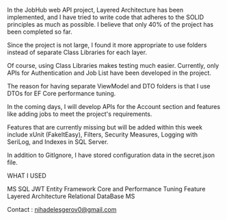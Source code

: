 
In the JobHub web API project, Layered Architecture has been implemented, and I have tried to write code that adheres to the SOLID principles as much as possible. 
I believe that only 40% of the project has been completed so far.

Since the project is not large, I found it more appropriate to use folders instead of separate Class Libraries for each layer. 

Of course, using Class Libraries makes testing much easier. Currently, only APIs for Authentication and Job List have been developed in the project. 

The reason for having separate ViewModel and DTO folders is that I use DTOs for EF Core performance tuning. 

In the coming days, I will develop APIs for the Account section and features like adding jobs to meet the project's requirements.

Features that are currently missing but will be added within this week include xUnit (FakeItEasy), Filters, Security Measures, Logging with SeriLog, and Indexes in SQL Server. 

In addition to GitIgnore, I have stored configuration data in the secret.json file.

WHAT I USED

MS SQL 
JWT 
Entity Framework Core and Performance Tuning Feature
Layered Architecture
Relational DataBase MS

Contact : nihadelesgerov0@gmail.com